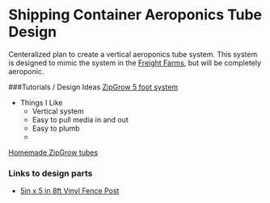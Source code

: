 
# Shipping Container Aeroponics Tube Design

Centeralized plan to create a vertical aeroponics tube system. This system is designed to mimic the system in the [Freight Farms](http://www.freightfarms.com/ "Freight Farms"), but will be completely aeroponic. 




###Tutorials / Design Ideas
[ZipGrow 5 foot system](https://shop.brightagrotech.com/5-foot-towers)
* Things I Like
  * Vertical system
  * Easy to pull media in and out
  * Easy to plumb
  * 
[Homemade ZipGrow tubes](https://youtu.be/lzcC6zkDDiY)

### Links to design parts



* [5in x 5 in 8ft Vinyl Fence Post](http://www.homedepot.com/p/Veranda-5-in-x-5-in-x-8-ft-White-Vinyl-Fence-Post-73010700/202084745)
